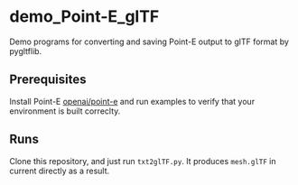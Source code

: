 # demo_Point-E_glTF
Demo programs for converting and saving Point-E output to glTF format by pygltflib.


## Prerequisites
Install Point-E [openai/point-e](https://github.com/openai/point-e) and run examples to verify that your environment is built correclty.

## Runs
Clone this repository, and just run `txt2glTF.py`. It produces `mesh.glTF` in current directly as a result.
